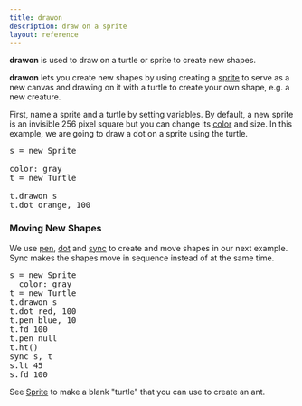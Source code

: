 ```yaml
---
title: drawon
description: draw on a sprite
layout: reference
---
```


**drawon** is used to draw on a turtle or sprite to create new shapes.

**drawon** lets you create new shapes by using creating a [sprite](sprite.html) to serve as a new canvas and drawing on it with a turtle to create your own shape, e.g. a new creature. 

First, name a sprite and a turtle by setting  variables. By default, a new sprite is an invisible 256 pixel square but you can change its [color](colors.html) and size. In this example, we are going to draw a dot on a sprite using the turtle.   

<!--- what else -->
<pre class="jumbo">
s = new Sprite
<span data-dfn="color" style="padding-bottom:50px">
color: gray </span>
t = new Turtle 
<span data-dfn="draw">
t.drawon s </span>
t.dot orange, 100
</pre>

<script type="demo">
s = null
t = null
setup ->
  remove s, t
demo ->
  s = new Sprite
  color: gray
  t = new Turtle 
  t.drawon s
  t.dot orange, 100
</script>

### Moving New Shapes
We use [pen](pen.html), [dot](dot.html) and [sync](sync.html) to create and move  shapes in our next example. Sync makes the shapes move in sequence instead of at the same time. 

<!--- Check speedinfinity and whether sync correct -->
<!--- What does null do (set to default?)  -->
<!--- Add annotations  -->
<pre class="examp">
s = new Sprite
  color: gray
t = new Turtle
t.drawon s
t.dot red, 100
t.pen blue, 10
t.fd 100
t.pen null
t.ht()
sync s, t
s.lt 45
s.fd 100
</pre>
<!--- explain pause -->
<!--- which ones should be null? -->
<script type="demo">
t = s = b = g = null
setup ->
  ht()
  remove s, t, g, b
demo ->
  s = new Sprite
  color: gray
  height: 50
  width: 30
  t = new Turtle
  t.drawon s
  t.dot red, 25
  t.pen blue, 10
  t.fd 20
  t.pen null
  t.ht()
  sync s, t
  s.lt 90
  s.fd 40
  b = new Sprite
  color: pink
  height: 50
  width: 30
  g = new Turtle
  g.drawon b
  g.dot orange, 25
  g.pen black, 10
  g.fd 20
  g.pen null
  g.ht()
  sync b, g
  b.pause 1
  g.pause 1
  b.rt 90
  b.fd 40
</script>

See [Sprite](sprite.html) to make a blank "turtle" that you can use to create an ant.

<!-- from Google Groups, use drawon instead of moveto (jumpto wrong)
speed Infinity
a = new Sprite
b = new Turtle
a.scale 1.5
b.jumpto -300, 173
b.pen red
a.wear "http://www.crossriver.com/images/earth-map-1000x500.gif"
b.pause 3
speed .3 
b.jumpto -60,35
-->


